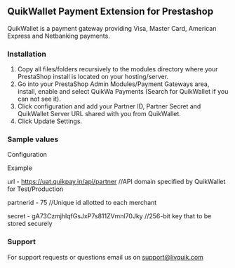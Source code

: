 ## QuikWallet Payment Extension for Prestashop

QuikWallet is a payment gateway providing Visa, Master Card, American Express and Netbanking payments.

### Installation

1. Copy all files/folders recursively to the  modules directory where your PrestaShop install is located on your hosting/server.
3. Go into your PrestaShop Admin Modules/Payment Gateways area, install, enable and select QuikWa Payments (Search for QuikWallet if you can not see it).
4. Click configuration and add your Partner ID, Partner Secret and QuikWallet Server URL shared with you from QuikWallet.
5. Click Update Settings.

### Sample values
Configuration

Example

url -  https://uat.quikpay.in/api/partner //API domain specified by QuikWallet for Test/Production

partnerid - 75 //Unique id allotted to each merchant

secret -  gA73CzmjhlqfGsJxP7s811ZVmnl70Jky  //256-bit key that to be stored securely

### Support

For support requests or questions email us on support@livquik.com
